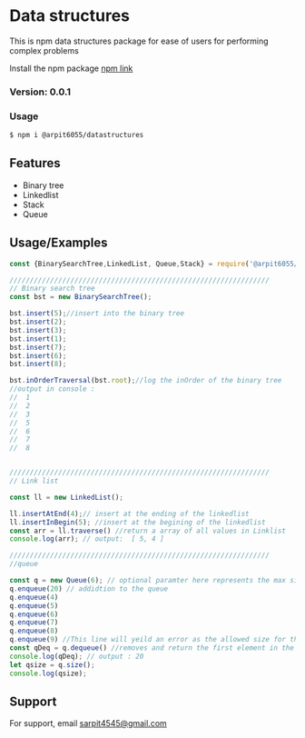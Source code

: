 # Data structures

This is npm data structures package for ease of users for performing complex
problems

Install the npm package [npm link](https://www.npmjs.com/package/@arpit6055/datastructures)

### Version: 0.0.1

### Usage

```sh
$ npm i @arpit6055/datastructures
```


## Features

- Binary tree
- Linkedlist
- Stack
- Queue

## Usage/Examples

```javascript
const {BinarySearchTree,LinkedList, Queue,Stack} = require('@arpit6055/datastructures');

////////////////////////////////////////////////////////////////
// Binary search tree
const bst = new BinarySearchTree();

bst.insert(5);//insert into the binary tree
bst.insert(2);
bst.insert(3);
bst.insert(1);
bst.insert(7);
bst.insert(6);
bst.insert(8);

bst.inOrderTraversal(bst.root);//log the inOrder of the binary tree
//output in console :
//  1
//  2
//  3
//  5
//  6
//  7
//  8


////////////////////////////////////////////////////////////////
// Link list

const ll = new LinkedList();

ll.insertAtEnd(4);// insert at the ending of the linkedlist
ll.insertInBegin(5); //insert at the begining of the linkedlist
const arr = ll.traverse() //return a array of all values in Linklist
console.log(arr); // output:  [ 5, 4 ]

////////////////////////////////////////////////////////////////
//queue

const q = new Queue(6); // optional paramter here represents the max size allowed for the queue
q.enqueue(20) // addidtion to the queue
q.enqueue(4)
q.enqueue(5)
q.enqueue(6)
q.enqueue(7)
q.enqueue(8)
q.enqueue(9) //This line will yeild an error as the allowed size for the queue is 6
const qDeq = q.dequeue() //removes and return the first element in the queue
console.log(qDeq); // output : 20
let qsize = q.size();
console.log(qsize);
```


## Support

For support, email sarpit4545@gmail.com

